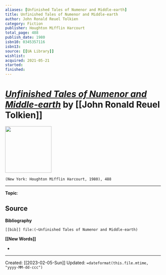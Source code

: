 ```yaml
---
aliases: [Unfinished Tales of Numenor and Middle-earth]
title: Unfinished Tales of Numenor and Middle-earth
author: John Ronald Reuel Tolkien
category: Fiction
publisher: Houghton Mifflin Harcourt
total_page: 488
publish_date: 1980
isbn10: 0345357116
isbn13: 
source: [[UA Library]]
wishlist: 
acquired: 2021-05-21
started: 
finished: 
---
```

# *[Unfinished Tales of Numenor and Middle-earth]()* by [[John Ronald Reuel Tolkien]]

<img src="http://books.google.com/books/content?id=oT0eAQAAIAAJ&printsec=frontcover&img=1&zoom=1&source=gbs_api" width=150>

`(New York: Houghton Mifflin Harcourt, 1980), 488`



--- 
**Topic**: 

**Source**
- 

**Bibliography**

```query
[[bib]] file:(~Unfinished Tales of Numenor and Middle-earth)
```
 

**[[New Words]]**

- 

---
Created: [[2023-02-05-Sun]]
Updated: `=dateformat(this.file.mtime, "yyyy-MM-dd-ccc")`